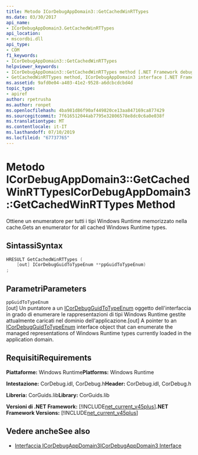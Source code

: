 ```yaml
---
title: Metodo ICorDebugAppDomain3::GetCachedWinRTTypes
ms.date: 03/30/2017
api_name:
- ICorDebugAppDomain3.GetCachedWinRTTypes
api_location:
- mscordbi.dll
api_type:
- COM
f1_keywords:
- ICorDebugAppDomain3::GetCachedWinRTTypes
helpviewer_keywords:
- ICorDebugAppDomain3::GetCachedWinRTTypes method [.NET Framework debugging]
- GetCachedWinRTTypes method, ICorDebugAppDomain3 interface [.NET Framework debugging]
ms.assetid: 9afd0e04-a403-41e2-9528-a6dcbcdcbd4d
topic_type:
- apiref
author: rpetrusha
ms.author: ronpet
ms.openlocfilehash: 4ba981d86f90af449820ce13aa847169ca877429
ms.sourcegitcommit: 7f616512044ab7795e32806578e8dc0c6a0e038f
ms.translationtype: MT
ms.contentlocale: it-IT
ms.lasthandoff: 07/10/2019
ms.locfileid: "67737765"
---
```

# <a name="icordebugappdomain3getcachedwinrttypes-method"></a><span data-ttu-id="4bb59-102">Metodo ICorDebugAppDomain3::GetCachedWinRTTypes</span><span class="sxs-lookup"><span data-stu-id="4bb59-102">ICorDebugAppDomain3::GetCachedWinRTTypes Method</span></span>
<span data-ttu-id="4bb59-103">Ottiene un enumeratore per tutti i tipi Windows Runtime memorizzato nella cache.</span><span class="sxs-lookup"><span data-stu-id="4bb59-103">Gets an enumerator for all cached Windows Runtime types.</span></span>  
  
## <a name="syntax"></a><span data-ttu-id="4bb59-104">Sintassi</span><span class="sxs-lookup"><span data-stu-id="4bb59-104">Syntax</span></span>  
  
```cpp  
HRESULT GetCachedWinRTTypes (   
    [out] ICorDebugGuidToTypeEnum **ppGuidToTypeEnum)  
;  
```  
  
## <a name="parameters"></a><span data-ttu-id="4bb59-105">Parametri</span><span class="sxs-lookup"><span data-stu-id="4bb59-105">Parameters</span></span>  
 `ppGuidToTypeEnum`  
 <span data-ttu-id="4bb59-106">[out] Un puntatore a un [ICorDebugGuidToTypeEnum](../../../../docs/framework/unmanaged-api/debugging/icordebugguidtotypeenum-interface.md) oggetto dell'interfaccia in grado di enumerare le rappresentazioni di tipi Windows Runtime gestite attualmente caricati nel dominio dell'applicazione.</span><span class="sxs-lookup"><span data-stu-id="4bb59-106">[out] A pointer to an [ICorDebugGuidToTypeEnum](../../../../docs/framework/unmanaged-api/debugging/icordebugguidtotypeenum-interface.md) interface object that can enumerate the managed representations of Windows Runtime types currently loaded in the application domain.</span></span>  
  
## <a name="requirements"></a><span data-ttu-id="4bb59-107">Requisiti</span><span class="sxs-lookup"><span data-stu-id="4bb59-107">Requirements</span></span>  
 <span data-ttu-id="4bb59-108">**Piattaforme:** Windows Runtime</span><span class="sxs-lookup"><span data-stu-id="4bb59-108">**Platforms:** Windows Runtime</span></span>  
  
 <span data-ttu-id="4bb59-109">**Intestazione:** CorDebug.idl, CorDebug.h</span><span class="sxs-lookup"><span data-stu-id="4bb59-109">**Header:** CorDebug.idl, CorDebug.h</span></span>  
  
 <span data-ttu-id="4bb59-110">**Libreria:** CorGuids.lib</span><span class="sxs-lookup"><span data-stu-id="4bb59-110">**Library:** CorGuids.lib</span></span>  
  
 <span data-ttu-id="4bb59-111">**Versioni di .NET Framework:** [!INCLUDE[net_current_v45plus](../../../../includes/net-current-v45plus-md.md)]</span><span class="sxs-lookup"><span data-stu-id="4bb59-111">**.NET Framework Versions:** [!INCLUDE[net_current_v45plus](../../../../includes/net-current-v45plus-md.md)]</span></span>  
  
## <a name="see-also"></a><span data-ttu-id="4bb59-112">Vedere anche</span><span class="sxs-lookup"><span data-stu-id="4bb59-112">See also</span></span>

- [<span data-ttu-id="4bb59-113">Interfaccia ICorDebugAppDomain3</span><span class="sxs-lookup"><span data-stu-id="4bb59-113">ICorDebugAppDomain3 Interface</span></span>](../../../../docs/framework/unmanaged-api/debugging/icordebugappdomain3-interface.md)
